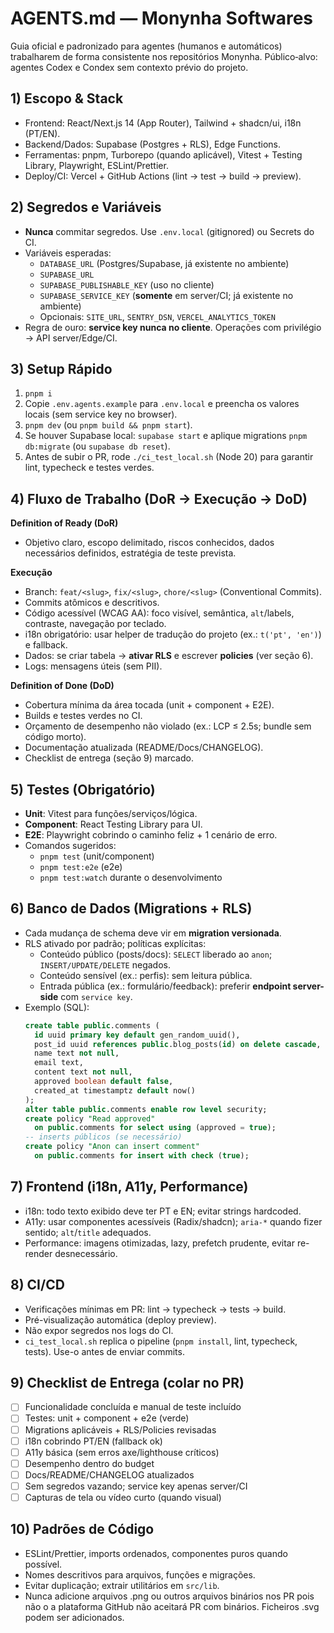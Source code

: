 # AGENTS.md — Monynha Softwares

Guia oficial e padronizado para agentes (humanos e automáticos) trabalharem de forma consistente nos repositórios Monynha.
Público‑alvo: agentes Codex e Condex sem contexto prévio do projeto.

## 1) Escopo & Stack
- Frontend: React/Next.js 14 (App Router), Tailwind + shadcn/ui, i18n (PT/EN).
- Backend/Dados: Supabase (Postgres + RLS), Edge Functions.
- Ferramentas: pnpm, Turborepo (quando aplicável), Vitest + Testing Library, Playwright, ESLint/Prettier.
- Deploy/CI: Vercel + GitHub Actions (lint → test → build → preview).

## 2) Segredos e Variáveis
- **Nunca** commitar segredos. Use `.env.local` (gitignored) ou Secrets do CI.
- Variáveis esperadas:
  - `DATABASE_URL` (Postgres/Supabase, já existente no ambiente)
  - `SUPABASE_URL`
  - `SUPABASE_PUBLISHABLE_KEY` (uso no cliente)
  - `SUPABASE_SERVICE_KEY` (**somente** em server/CI; já existente no ambiente)
  - Opcionais: `SITE_URL`, `SENTRY_DSN`, `VERCEL_ANALYTICS_TOKEN`
- Regra de ouro: **service key nunca no cliente**. Operações com privilégio → API server/Edge/CI.

## 3) Setup Rápido
1. `pnpm i`
2. Copie `.env.agents.example` para `.env.local` e preencha os valores locais (sem service key no browser).
3. `pnpm dev` (ou `pnpm build && pnpm start`).
4. Se houver Supabase local: `supabase start` e aplique migrations `pnpm db:migrate` (ou `supabase db reset`).
5. Antes de subir o PR, rode `./ci_test_local.sh` (Node 20) para garantir lint, typecheck e testes verdes.

## 4) Fluxo de Trabalho (DoR → Execução → DoD)
**Definition of Ready (DoR)**
- Objetivo claro, escopo delimitado, riscos conhecidos, dados necessários definidos, estratégia de teste prevista.

**Execução**
- Branch: `feat/<slug>`, `fix/<slug>`, `chore/<slug>` (Conventional Commits).
- Commits atômicos e descritivos.
- Código acessível (WCAG AA): foco visível, semântica, `alt`/labels, contraste, navegação por teclado.
- i18n obrigatório: usar helper de tradução do projeto (ex.: `t('pt', 'en')`) e fallback.
- Dados: se criar tabela → **ativar RLS** e escrever **policies** (ver seção 6).
- Logs: mensagens úteis (sem PII).

**Definition of Done (DoD)**
- Cobertura mínima da área tocada (unit + component + E2E).
- Builds e testes verdes no CI.
- Orçamento de desempenho não violado (ex.: LCP ≤ 2.5s; bundle sem código morto).
- Documentação atualizada (README/Docs/CHANGELOG).
- Checklist de entrega (seção 9) marcado.

## 5) Testes (Obrigatório)
- **Unit**: Vitest para funções/serviços/lógica.
- **Component**: React Testing Library para UI.
- **E2E**: Playwright cobrindo o caminho feliz + 1 cenário de erro.
- Comandos sugeridos:
  - `pnpm test` (unit/component)
  - `pnpm test:e2e` (e2e)
  - `pnpm test:watch` durante o desenvolvimento

## 6) Banco de Dados (Migrations + RLS)
- Cada mudança de schema deve vir em **migration versionada**.
- RLS ativado por padrão; políticas explícitas:
  - Conteúdo público (posts/docs): `SELECT` liberado ao `anon`; `INSERT/UPDATE/DELETE` negados.
  - Conteúdo sensível (ex.: perfis): sem leitura pública.
  - Entrada pública (ex.: formulário/feedback): preferir **endpoint server-side** com `service key`.
- Exemplo (SQL):
  ```sql
  create table public.comments (
    id uuid primary key default gen_random_uuid(),
    post_id uuid references public.blog_posts(id) on delete cascade,
    name text not null,
    email text,
    content text not null,
    approved boolean default false,
    created_at timestamptz default now()
  );
  alter table public.comments enable row level security;
  create policy "Read approved"
    on public.comments for select using (approved = true);
  -- inserts públicos (se necessário)
  create policy "Anon can insert comment"
    on public.comments for insert with check (true);
  ```

## 7) Frontend (i18n, A11y, Performance)
- i18n: todo texto exibido deve ter PT e EN; evitar strings hardcoded.
- A11y: usar componentes acessíveis (Radix/shadcn); `aria-*` quando fizer sentido; `alt`/`title` adequados.
- Performance: imagens otimizadas, lazy, prefetch prudente, evitar re-render desnecessário.

## 8) CI/CD
- Verificações mínimas em PR: lint → typecheck → tests → build.
- Pré-visualização automática (deploy preview).
- Não expor segredos nos logs do CI.
- `ci_test_local.sh` replica o pipeline (`pnpm install`, lint, typecheck, tests). Use-o antes de enviar commits.

## 9) Checklist de Entrega (colar no PR)
- [ ] Funcionalidade concluída e manual de teste incluído
- [ ] Testes: unit + component + e2e (verde)
- [ ] Migrations aplicáveis + RLS/Policies revisadas
- [ ] i18n cobrindo PT/EN (fallback ok)
- [ ] A11y básica (sem erros axe/lighthouse críticos)
- [ ] Desempenho dentro do budget
- [ ] Docs/README/CHANGELOG atualizados
- [ ] Sem segredos vazando; service key apenas server/CI
- [ ] Capturas de tela ou vídeo curto (quando visual)

## 10) Padrões de Código
- ESLint/Prettier, imports ordenados, componentes puros quando possível.
- Nomes descritivos para arquivos, funções e migrações.
- Evitar duplicação; extrair utilitários em `src/lib`.
- Nunca adicione arquivos .png ou outros arquivos binários nos PR pois não o a plataforma GitHub não aceitará PR com binários. Ficheiros .svg podem ser adicionados.
